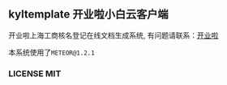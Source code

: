kyltemplate 开业啦小白云客户端  
------
开业啦上海工商核名登记在线文档生成系统, 有问题请联系：[开业啦](http://www.kyl.biz)

本系统使用了`METEOR@1.2.1`

### LICENSE MIT